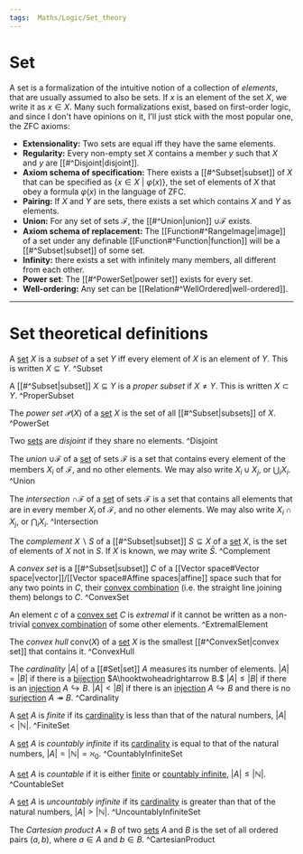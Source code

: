 ```yaml
---
tags:  Maths/Logic/Set_theory 
---
```

# Set
A set is a formalization of the intuitive notion of a collection of *elements*, that are usually assumed to also be sets. If $x$ is an element of the set $X,$ we write it as $x\in X.$ Many such formalizations exist, based on first-order logic, and since I don't have opinions on it, I'll just stick with the most popular one, the ZFC axioms:
- **Extensionality:** Two sets are equal iff they have the same elements.
- **Regularity:** Every non-empty set $X$ contains a member $y$ such that $X$ and $y$ are [[#^Disjoint|disjoint]].
- **Axiom schema of specification:** There exists a [[#^Subset|subset]] of $X$ that can be specified as $\{ x\in X\ |\ φ(x) \},$ the set of elements of $X$ that obey a formula $φ(x)$ in the language of ZFC.
- **Pairing:** If $X$ and $Y$ are sets, there exists a set which contains $X$ and $Y$ as elements.
- **Union:** For any set of sets $\mathcal F,$ the [[#^Union|union]] $\cup\mathcal F$ exists.
- **Axiom schema of replacement:** The [[Function#^RangeImage|image]] of a set under any definable [[Function#^Function|function]] will be a [[#^Subset|subset]] of some set.
- **Infinity:** there exists a set with infinitely many members, all different from each other.
- **Power set**: The [[#^PowerSet|power set]] exists for every set.
- **Well-ordering:** Any set can be [[Relation#^WellOrdered|well-ordered]].

---
# Set theoretical definitions

A [set](#Set) $X$ is a *subset* of a set $Y$ iff every element of $X$ is an element of $Y.$ This is written $X\subseteq Y.$ ^Subset

A [[#^Subset|subset]] $X\subseteq Y$ is a *proper subset* if $X\neq Y.$ This is written $X\subset Y.$ ^ProperSubset

The *power set* $\mathcal P(X)$ of a [set](#Set) $X$ is the set of all [[#^Subset|subsets]] of $X.$ ^PowerSet

Two [sets](#Set) are *disjoint* if they share no elements. ^Disjoint

The *union* $\cup\mathcal F$ of a [set](#Set) of sets $\mathcal F$ is a set that contains every element of the members $X_i$ of $\mathcal F,$ and no other elements. We may also write $X_i\cup X_j,$ or $\bigcup_i X_i.$ ^Union

The *intersection* $\cap\mathcal F$ of a [set](#Set) of sets $\mathcal F$ is a set that contains all elements that are in every member $X_i$ of $\mathcal F,$ and no other elements. We may also write $X_i\cap X_j,$ or $\bigcap_i X_i.$ ^Intersection

The *complement* $X\backslash S$ of a [[#^Subset|subset]] $S\subseteq X$ of a [set](#Set) $X,$ is the set of elements of $X$ not in $S.$
If $X$ is known, we may write $\bar{S}.$ ^Complement

A *convex set* is a [[#^Subset|subset]] $C$ of a [[Vector space#Vector space|vector]]/[[Vector space#Affine spaces|affine]] space such that for any two points in $C,$ their [convex combination](Vector%20space.md#^ConvexCombination) (i.e. the straight line joining them) belongs to $C.$ ^ConvexSet

An element $c$ of a [convex set](#^ConvexSet) $C$ is *extremal* if it cannot be written as a non-trivial [convex combination](Vector%20space.md#^ConvexCombination) of some other elements. ^ExtremalElement

The *convex hull* $\mathrm{conv}(X)$ of a [set](#Set) $X$ is the smallest [[#^ConvexSet|convex set]] that contains it. ^ConvexHull

The *cardinality* $|A|$ of a [[#Set|set]] $A$ measures its number of elements.
$|A|=|B|$ if there is a [bijection](Function.md#^BijectiveFunc) $A\hooktwoheadrightarrow B.$
$|A|\leq|B|$ if there is an [injection](Function.md#^InjectiveFunc) $A\hookrightarrow B.$
$|A|<|B|$ if there is an [injection](Function.md#^InjectiveFunc) $A\hookrightarrow B$ and there is no [surjection](Function.md#^SurjectiveFunc) $A\twoheadrightarrow B.$ ^Cardinality

A [set](#Set) $A$ is *finite* if its [cardinality](#^Cardinality) is less than that of the natural numbers, $|A|<|\mathbb{N}|.$ ^FiniteSet

A [set](#Set) $A$ is *countably infinite* if its [cardinality](#^Cardinality) is equal to that of the natural numbers, $|A|=|\mathbb{N}|=\aleph_0.$ ^CountablyInfiniteSet

A [set](#Set) $A$ is *countable* if it is either [finite](#^FiniteSet) or [countably infinite](#^CountablyInfiniteSet), $|A|\le|\mathbb{N}|.$ ^CountableSet

A [set](#Set) $A$ is *uncountably infinite* if its [cardinality](#^Cardinality) is greater than that of the natural numbers, $|A|>|\mathbb{N}|.$ ^UncountablyInfiniteSet

The *Cartesian product* $A\times B$ of two [sets](#Set) $A$ and $B$ is the set of all ordered pairs $(a,b),$ where $a\in A$ and $b\in B.$ ^CartesianProduct